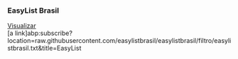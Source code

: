 ### EasyList Brasil
[Visualizar](https://raw.githubusercontent.com/easylistbrasil/easylistbrasil/filtro/easylistbrasil.txt)  
[a link]abp:subscribe?location=raw.githubusercontent.com/easylistbrasil/easylistbrasil/filtro/easylistbrasil.txt&title=EasyList 
